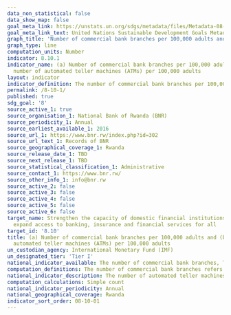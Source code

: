```yaml
---
data_non_statistical: false
data_show_map: false
goal_meta_link: https://unstats.un.org/sdgs/metadata/files/Metadata-08-10-01.pdf
goal_meta_link_text: United Nations Sustainable Development Goals Metadata (pdf 525kB)
graph_title: 'Number of commercial bank branches per 100,000 adults and number of automated teller machines (ATMs) per 100,000 adults'
graph_type: line
computation_units: Number 
indicator: 8.10.1
indicator_name: (a) Number of commercial bank branches per 100,000 adults and (b)
  number of automated teller machines (ATMs) per 100,000 adults
layout: indicator
indicator_definition: The number of commercial bank branches per 100,000 adults and The number of automated teller machines (ATMs) per 100,000 adults 
permalink: /8-10-1/
published: true
sdg_goal: '8'
source_active_1: true
source_organisation_1: National Bank of Rwanda (BNR) 
source_periodicity_1: Annual 
source_earliest_available_1: 2016
source_url_1: https://www.bnr.rw/index.php?id=302
source_url_text_1: Records of BNR
source_geographical_coverage_1: Rwanda
source_release_date_1: TBD
source_next_release_1: TBD
source_statistical_classification_1: Administrative
source_contact_1: https://www.bnr.rw/
source_other_info_1: info@bnr.rw
source_active_2: false
source_active_3: false
source_active_4: false
source_active_5: false
source_active_6: false
target_name: Strengthen the capacity of domestic financial institutions to encourage and
  expand access to banking, insurance and financial services for all
target_id: '8.10'
title: (a) Number of commercial bank branches per 100,000 adults and (b) number of
  automated teller machines (ATMs) per 100,000 adults
un_custodian_agency: International Monetary Fund (IMF)
un_designated_tier: 'Tier I'
national_indicator_available: The number of commercial bank branches, The number of automated teller machines (ATMs) 
computation_definitions: The number of commercial bank branches refers to the number of commercial banks branches at end-year reported by the Central Bank or the main financial regulator of the country.
national_indicator_description: The number of automated teller machines (ATMs) refers to the number of ATMs in the country for all types of financial institutions such as; commercial banks, non-deposit taking microfinance institutions, deposit taking micro finance institutions, credit union and financial cooperatives, among other. This information is reported every year by the Central Bank or the main financial regulator of the country.
computation_calculations: Simple count
national_indicator_periodicity: Annual
national_geographical_coverage: Rwanda
indicator_sort_order: 08-10-01
---
```

